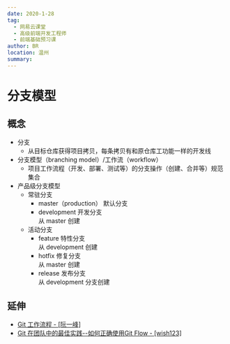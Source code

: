 ```yaml
---
date: 2020-1-28
tag: 
  - 网易云课堂
  - 高级前端开发工程师
  - 前端基础预习课
author: BR
location: 温州
summary: 
---
```


# 分支模型

## 概念

* 分支
  * 从目标仓库获得项目拷贝，每条拷贝有和原仓库工功能一样的开发线
* 分支模型（branching model）/工作流（workflow）
  * 项目工作流程（开发、部署、测试等）的分支操作（创建、合并等）规范集合
* 产品级分支模型
  * 常驻分支
    * master（production） 默认分支
    * development 开发分支  
      从 master 创建
  * 活动分支
    * feature 特性分支  
      从 development 创建
    * hotfix 修复分支  
      从 master 创建
    * release 发布分支  
      从 development 分支创建

## 延伸

* [Git 工作流程 - [阮一峰]](http://www.ruanyifeng.com/blog/2015/12/git-workflow.html)
* [Git 在团队中的最佳实践--如何正确使用Git Flow - [wish123]](https://www.cnblogs.com/wish123/p/9785101.html)